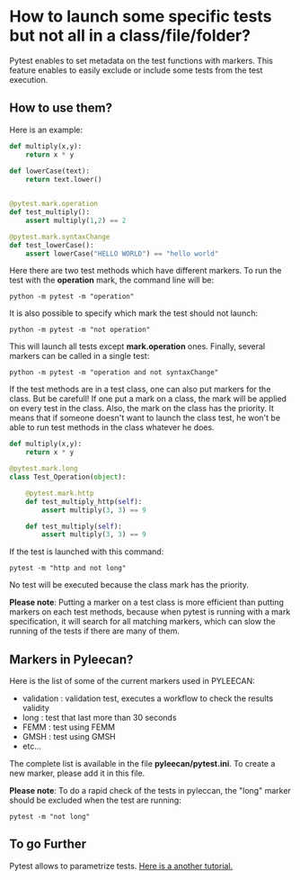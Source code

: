 # How to launch some specific tests but not all in a class/file/folder?

Pytest enables to set metadata on the test functions with markers. This feature enables to easily exclude or include some tests from the test execution. 

## How to use them?

Here is an example:

```py
def multiply(x,y):
    return x * y
    
def lowerCase(text):
    return text.lower()


@pytest.mark.operation
def test_multiply():
    assert multiply(1,2) == 2

@pytest.mark.syntaxChange
def test_lowerCase():
    assert lowerCase("HELLO WORLD") == "hello world"
```

Here there are two test methods which have different markers. To run the test with the __operation__ mark, the command line will be:
```
python -m pytest -m "operation"
```
It is also possible to specify which mark the test should not launch:
```
python -m pytest -m "not operation"
```
This will launch all tests except __mark.operation__ ones. Finally, several markers can be called in a single test:
```
python -m pytest -m "operation and not syntaxChange"
```

If the test methods are in a test class, one can also put markers for the class. But be carefull! If one put a mark on a class, the mark will be applied on every test in the class.
Also, the mark on the class has the priority. It means that if someone doesn't want to launch the class test, he won't be able to run test methods in the class whatever he does.

```py
def multiply(x,y):
    return x * y

@pytest.mark.long
class Test_Operation(object):

    @pytest.mark.http
    def test_multiply_http(self):
        assert multiply(3, 3) == 9

    def test_multiply(self):
        assert multiply(3, 3) == 9

```
If the test is launched with this command:
```
pytest -m "http and not long"
```
No test will be executed because the class mark has the priority.

__Please note__: Putting a marker on a test class is more efficient than putting markers on each test methods, because when pytest is running with
a mark specification, it will search for all matching markers, which can slow the running of the tests if there are many of them.


## Markers in Pyleecan?

Here is the list of some of the current markers used in PYLEECAN:

* validation : validation test, executes a workflow to check the results validity
* long : test that last more than 30 seconds
* FEMM : test using FEMM
* GMSH : test using GMSH
* etc...

The complete list is available in the file __pyleecan/pytest.ini__. To create a new marker, please add it in this file.

__Please note__: To do a rapid check of the tests in pyleccan, the "long" marker should be excluded when the test are running:

```
pytest -m "not long"
```

## To go Further

Pytest allows to parametrize tests. [Here is a another tutorial.](how.to.parametrize.md)
